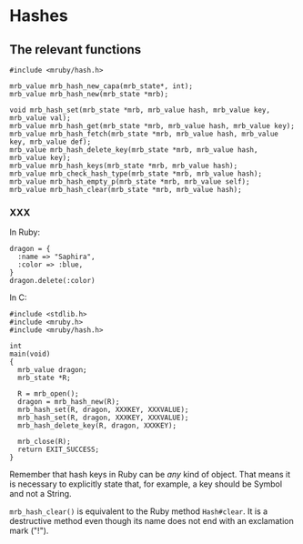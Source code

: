 <a name="hashes"></a>
# Hashes

## The relevant functions

    #include <mruby/hash.h>

    mrb_value mrb_hash_new_capa(mrb_state*, int);
    mrb_value mrb_hash_new(mrb_state *mrb);

    void mrb_hash_set(mrb_state *mrb, mrb_value hash, mrb_value key, mrb_value val);
    mrb_value mrb_hash_get(mrb_state *mrb, mrb_value hash, mrb_value key);
    mrb_value mrb_hash_fetch(mrb_state *mrb, mrb_value hash, mrb_value key, mrb_value def);
    mrb_value mrb_hash_delete_key(mrb_state *mrb, mrb_value hash, mrb_value key);
    mrb_value mrb_hash_keys(mrb_state *mrb, mrb_value hash);
    mrb_value mrb_check_hash_type(mrb_state *mrb, mrb_value hash);
    mrb_value mrb_hash_empty_p(mrb_state *mrb, mrb_value self);
    mrb_value mrb_hash_clear(mrb_state *mrb, mrb_value hash);


### XXX

In Ruby:

    dragon = {
      :name => "Saphira",
      :color => :blue,
    }
    dragon.delete(:color)

In C:

    #include <stdlib.h>
    #include <mruby.h>
    #include <mruby/hash.h>

    int
    main(void)
    {
      mrb_value dragon;
      mrb_state *R;

      R = mrb_open();
      dragon = mrb_hash_new(R);
      mrb_hash_set(R, dragon, XXXKEY, XXXVALUE);
      mrb_hash_set(R, dragon, XXXKEY, XXXVALUE);
      mrb_hash_delete_key(R, dragon, XXXKEY);

      mrb_close(R);
      return EXIT_SUCCESS;
    }

Remember that hash keys in Ruby can be _any_ kind of object. That means it
is necessary to explicitly state that, for example, a key should be Symbol
and not a String.

`mrb_hash_clear()` is equivalent to the Ruby method `Hash#clear`. It is a
destructive method even though its name does not end with an exclamation
mark ("!").
